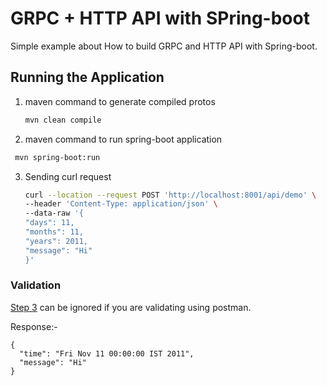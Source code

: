 # GRPC + HTTP API with SPring-boot

Simple example about How to build GRPC and HTTP API with Spring-boot.

## Running the Application
1. maven command to generate compiled protos
    ```sh
    mvn clean compile
    ```
2.  maven command to run spring-boot application 
   ```sh
    mvn spring-boot:run
   ```
3. Sending curl request
   ```sh
   curl --location --request POST 'http://localhost:8001/api/demo' \
   --header 'Content-Type: application/json' \
   --data-raw '{
   "days": 11,
   "months": 11,
   "years": 2011,
   "message": "Hi"
   }'
   ```

### Validation
[Step 3]() can be ignored if you are validating using postman.

Response:-
```
{
  "time": "Fri Nov 11 00:00:00 IST 2011",
  "message": "Hi"
}
``` 
